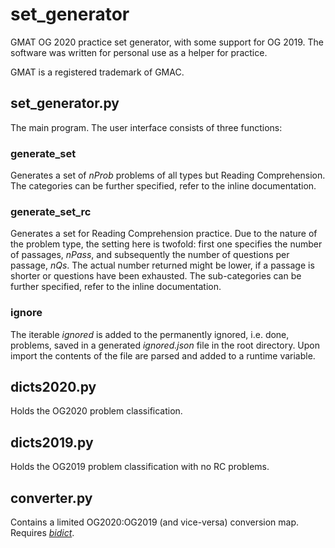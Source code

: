 # set_generator
GMAT OG 2020 practice set generator, with some support for OG 2019.
The software was written for personal use as a helper for practice.

GMAT is a registered trademark of GMAC.

## set_generator.py
The main program. The user interface consists of three functions:

### generate_set
Generates a set of *nProb* problems of all types but Reading Comprehension.
The categories can be further specified, refer to the inline documentation.

### generate_set_rc
Generates a set for Reading Comprehension practice. Due to the nature of the problem type, the 
setting here is twofold: first one specifies the number of passages, *nPass*, and subsequently the
number of questions per passage, *nQs*. The actual number returned might be lower, if a passage is shorter
or questions have been exhausted.
The sub-categories can be further specified, refer to the inline documentation.

### ignore
The iterable *ignored* is added to the permanently ignored, i.e. done, problems, saved in a generated *ignored.json* file in
the root directory. Upon import the contents of the file are parsed and added to a runtime variable.

## dicts2020.py
Holds the OG2020 problem classification.

## dicts2019.py
Holds the OG2019 problem classification with no RC problems.

## converter.py
Contains a limited OG2020:OG2019 (and vice-versa) conversion map. 
Requires [*bidict*](https://pypi.org/project/bidict/0.3.1/).
